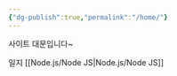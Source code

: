 ```yaml
---
{"dg-publish":true,"permalink":"/home/"}
---
```



사이트 대문입니다~


일지
[[Node.js/Node JS\|Node.js/Node JS]]
